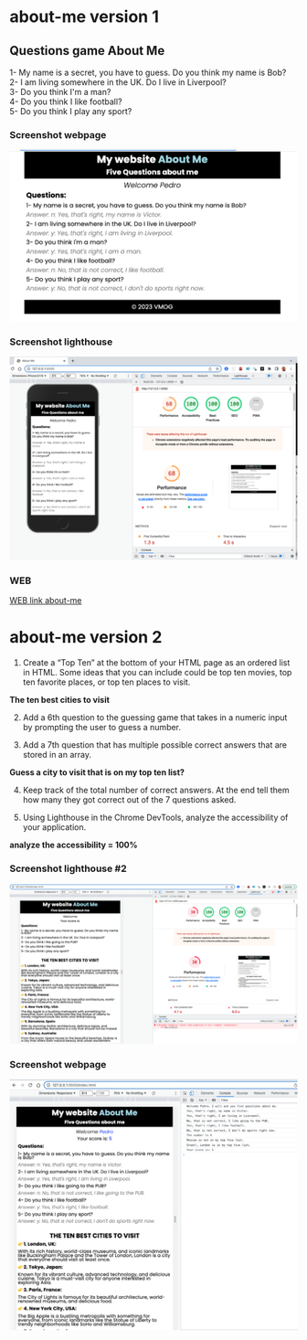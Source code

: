 # about-me version 1

## Questions game About Me

1- My name is a secret, you have to guess. Do you think my name is Bob?  
2- I am living somewhere in the UK. Do I live in Liverpool?  
3- Do you think I'm a man?  
4- Do you think I like football?  
5- Do you think I play any sport?  

### Screenshot webpage

![WEB](images/About-Me-web.png)

### Screenshot lighthouse

![lighthouse](images/About-Me.png)

### WEB

[WEB link about-me](https://vmo2020.github.io/about-me/)

# about-me version 2

1. Create a “Top Ten” at the bottom of your HTML page as an ordered list in HTML. Some ideas that you can include could be top ten movies, top ten favorite places, or top ten places to visit.

**The ten best cities to visit**

2. Add a 6th question to the guessing game that takes in a numeric input by prompting the user to guess a number.

3. Add a 7th question that has multiple possible correct answers that are stored in an array.

**Guess a city to visit that is on my top ten list?**

4. Keep track of the total number of correct answers. At the end tell them how many they got correct out of the 7 questions asked.  

5. Using Lighthouse in the Chrome DevTools, analyze the accessibility of your application.

**analyze the accessibility = 100%**

### Screenshot lighthouse #2

![lighthouse](images/NewAbout-LH.png)

### Screenshot webpage

![WEB screenshot](images/NewAbout.png)
